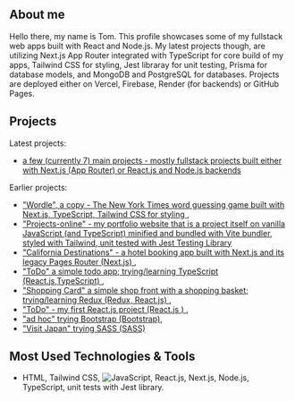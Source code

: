 ## About me
  Hello there, my name is Tom. This profile showcases some of my fullstack web apps built with React and Node.js. My latest projects though, are utilizing Next.js App Router integrated with TypeScript for core build of my apps, Tailwind CSS for styling, Jest libraray for unit testing, Prisma for database models, and MongoDB and PostgreSQL for databases. Projects are deployed either on Vercel, Firebase, Render (for backends) or GitHub Pages.


## Projects
Latest projects: 
- <a href="https://projects-online.vercel.app"   target="_blank"> a few (currently 7) main projects - mostly fullstack projects built either with Next.js (App Router) or React.js and Node.js backends </a>

Earlier projects:
-  <a href="https://github.com/spatulatom/nextjs-wordle-new-york-times-game#readme" target="_blank"> "Wordle", a copy - The New York Times word guessing game built with Next.js, TypeScript, Tailwind CSS for styling </a>,
-  <a href="https://github.com/spatulatom/projects-online"> "Projects-online" - my portfolio website that is a project itself on vanilla JavaScript (and TypeScript) minified and bundled with Vite bundler, styled with Tailwind, unit tested with Jest Testing Library </a>
-  <a href="https://github.com/spatulatom/react-next-california-destinations#readme"> "California Destinations" - a hotel booking app built with Next.js and its legacy Pages Router (Next.js) </a>,
- <a href="https://github.com/spatulatom/todo-reactjs-typescript/tree/master#readme-top"> "ToDo" a simple todo app; trying/learning TypeScript (React.js,TypeScript) </a>,
-  <a href ="https://github.com/spatulatom/shopping-card-reactjs#readme"> "Shopping Card" a simple shop front with a shopping basket; trying/learning Redux (Redux, React.js) </a>,
-  <a href="https://github.com/spatulatom/todo-reactjs#readme"> "ToDo" - my first React.js project (React.js ) </a>,
-  <a href="https://github.com/spatulatom/bootstrap-demo-website#readme-top"> "ad hoc" trying Bootstrap (Bootstrap)</a>,
- <a href="https://github.com/spatulatom/sass-project#readme-top"> "Visit Japan" trying SASS (SASS)</a>



   


## Most Used Technologies & Tools
- HTML, Tailwind CSS,
![JavaScript](https://img.shields.io/badge/-JavaScript-black?style=flat-square&logo=javascript), React.js, Next.js, Node.js, TypeScript, unit tests with Jest library.



<!-- MARKDOWN LINKS & IMAGES -->


